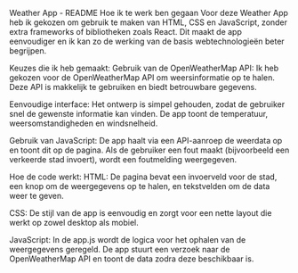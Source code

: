 Weather App - README
Hoe ik te werk ben gegaan
Voor deze Weather App heb ik gekozen om gebruik te maken van HTML, CSS en JavaScript, zonder extra frameworks of bibliotheken zoals React. Dit maakt de app eenvoudiger en ik kan zo de werking van de basis webtechnologieën beter begrijpen.

Keuzes die ik heb gemaakt:
Gebruik van de OpenWeatherMap API: Ik heb gekozen voor de OpenWeatherMap API om weersinformatie op te halen. Deze API is makkelijk te gebruiken en biedt betrouwbare gegevens.

Eenvoudige interface: Het ontwerp is simpel gehouden, zodat de gebruiker snel de gewenste informatie kan vinden. De app toont de temperatuur, weersomstandigheden en windsnelheid.

Gebruik van JavaScript: De app haalt via een API-aanroep de weerdata op en toont dit op de pagina. Als de gebruiker een fout maakt (bijvoorbeeld een verkeerde stad invoert), wordt een foutmelding weergegeven.

Hoe de code werkt:
HTML: De pagina bevat een invoerveld voor de stad, een knop om de weergegevens op te halen, en tekstvelden om de data weer te geven.

CSS: De stijl van de app is eenvoudig en zorgt voor een nette layout die werkt op zowel desktop als mobiel.

JavaScript: In de app.js wordt de logica voor het ophalen van de weergegevens geregeld. De app stuurt een verzoek naar de OpenWeatherMap API en toont de data zodra deze beschikbaar is.
